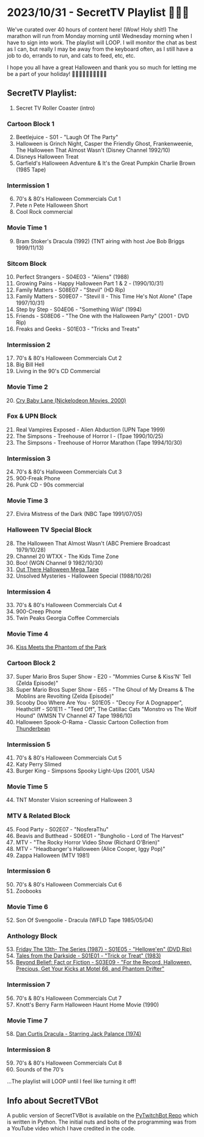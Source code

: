 # 2023/10/31 - SecretTV Playlist 🎃🎃🎃

We've curated over 40 hours of content here!  (Wow! Holy shit!)  The marathon will run from Monday morning until Wednesday morning when I have to sign into work.  The playlist will LOOP.  I will monitor the chat as best as I can, but really I may be away from the keyboard often, as I still have a job to do, errands to run, and cats to feed, etc, etc.  

I hope you all have a great Halloween and thank you so much for letting me be a part of your holiday! 🧡🖤🧡🖤🧡🖤🧡🖤🧡🖤

## SecretTV Playlist:

1. Secret TV Roller Coaster (intro)

### Cartoon Block 1
2. Beetlejuice - S01 - "Laugh Of The Party"
3. Halloween is Grinch Night, Casper the Friendly Ghost, Frankenweenie, The Halloween That Almost Wasn't (Disney Channel 1992/10)
4. Disneys Halloween Treat
5. Garfield's Halloween Adventure & It's the Great Pumpkin Charlie Brown (1985 Tape)

### Intermission 1
6. 70's & 80's Halloween Commercials Cut 1
7. Pete n Pete Halloween Short
8. Cool Rock commercial

### Movie Time 1
9. Bram Stoker's Dracula (1992) (TNT airing with host Joe Bob Briggs 1999/11/13)

### Sitcom Block
10. Perfect Strangers - S04E03 - "Aliens" (1988)
11. Growing Pains - Happy Halloween Part 1 & 2 - (1990/10/31)
12. Family Matters - S08E07 - "Stevil" (HD Rip)
13. Family Matters - S09E07 - "Stevil II - This Time He's Not Alone" (Tape 1997/10/31)
14. Step by Step - S04E06 - "Something Wild" (1994)
15. Friends - S08E06 - "The One with the Halloween Party" (2001 - DVD Rip)
16. Freaks and Geeks - S01E03 - "Tricks and Treats"

### Intermission 2
17. 70's & 80's Halloween Commercials Cut 2
18. Big Bill Hell
19. Living in the 90's CD Commercial

### Movie Time 2
20. [Cry Baby Lane (Nickelodeon Movies, 2000)](https://en.wikipedia.org/wiki/Cry_Baby_Lane)

### Fox & UPN Block
21. Real Vampires Exposed - Alien Abduction (UPN Tape 1999)
22. The Simpsons - Treehouse of Horror I - (Tpae 1990/10/25)
23. The Simpsons - Treehouse of Horror Marathon (Tape 1994/10/30)

### Intermission 3
24. 70's & 80's Halloween Commercials Cut 3
25. 900-Freak Phone
26. Punk CD - 90s commercial

### Movie Time 3
27. Elvira Mistress of the Dark (NBC Tape 1991/07/05)

### Halloween TV Special Block
28. The Halloween That Almost Wasn't (ABC Premiere Broadcast 1979/10/28)
29. Channel 20 WTXX - The Kids Time Zone
30. Boo! (WGN Channel 9 1982/10/30)
31. [Out There Halloween Mega Tape](https://wnuf.bigcartel.com/product/out-there-halloween-mega-tape-aka-wnuf-halloween-sequel-dvd)
32. Unsolved Mysteries - Halloween Special (1988/10/26)

### Intermission 4
33. 70's & 80's Halloween Commercials Cut 4
34. 900-Creep Phone
35. Twin Peaks Georgia Coffee Commercials

### Movie Time 4
36. [Kiss Meets the Phantom of the Park](https://en.wikipedia.org/wiki/Kiss_Meets_the_Phantom_of_the_Park)

### Cartoon Block 2
37. Super Mario Bros Super Show - E20 - "Mommies Curse & Kiss'N' Tell (Zelda Episode)"
38. Super Mario Bros Super Show - E65 - "The Ghoul of My Dreams & The Moblins are Revolting (Zelda Episode)"
39. Scooby Doo Where Are You - S01E05 - "Decoy For A Dognapper", Heathcliff - S01E11 - "Teed Off", The Catillac Cats "Monstro vs The Wolf Hound" (WMSN TV Channel 47 Tape 1986/10)
40. Halloween Spook-O-Rama - Classic Cartoon Collection from [Thunderbean](https://thunderbeanshop.com/)

### Intermission 5
41. 70's & 80's Halloween Commercials Cut 5
42. Katy Perry Slimed
43. Burger King - Simpsons Spooky Light-Ups (2001, USA)

### Movie Time 5
44. TNT Monster Vision screening of Halloween 3

### MTV & Related Block
45. Food Party - S02E07 - "NosferaThu"
46. Beavis and Butthead - S06E01 - "Bungholio - Lord of The Harvest"
47. MTV - "The Rocky Horror Video Show (Richard O'Brien)"
48. MTV - "Headbanger's Halloween (Alice Cooper, Iggy Pop)"
49. Zappa Halloween (MTV 1981)

### Intermission 6
50. 70's & 80's Halloween Commercials Cut 6
51. Zoobooks

### Movie Time 6
52. Son Of Svengoolie - Dracula (WFLD Tape 1985/05/04)

### Anthology Block
53. [Friday The 13th- The Series (1987) - S01E05 - "Hellowe'en" (DVD Rip)](https://en.m.wikipedia.org/wiki/List_of_Friday_the_13th:_The_Series_episodes#Season_1_(1987%E2%80%9388))
54. [Tales from the Darkside - S01E01 - "Trick or Treat" (1983)](https://en.m.wikipedia.org/wiki/List_of_Tales_from_the_Darkside_episodes#Season_1_(1984%E2%80%9385))
55. [Beyond Belief: Fact or Fiction - S03E09 - "For the Record, Halloween, Precious, Get Your Kicks at Motel 66, and Phantom Drifter"](https://en.m.wikipedia.org/wiki/Beyond_Belief:_Fact_or_Fiction)

### Intermission 7
56. 70's & 80's Halloween Commercials Cut 7
57. Knott's Berry Farm Halloween Haunt Home Movie (1990)

### Movie Time 7
58. [Dan Curtis Dracula - Starring Jack Palance (1974)](https://en.wikipedia.org/wiki/Bram_Stoker%27s_Dracula_(1974_film))

### Intermission 8
59. 70's & 80's Halloween Commercials Cut 8
60. Sounds of the 70's

...The playlist will LOOP until I feel like turning it off!


## Info about SecretTVBot

A public version of SecretTVBot is available on the [PyTwitchBot Repo](https://github.com/awbored/PyTwitchBot) which is written in Python.  The initial nuts and bolts of the programming was from a YouTube video which I have credited in the code.
